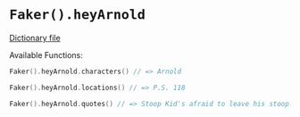 # `Faker().heyArnold`

[Dictionary file](../src/main/resources/locales/en/hey_arnold.yml)

Available Functions:  
```kotlin
Faker().heyArnold.characters() // => Arnold

Faker().heyArnold.locations() // => P.S. 118

Faker().heyArnold.quotes() // => Stoop Kid's afraid to leave his stoop!
```
